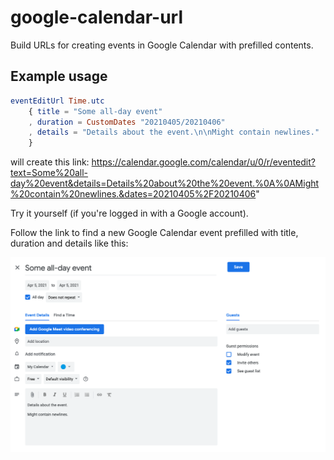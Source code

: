 # google-calendar-url

Build URLs for creating events in Google Calendar with prefilled contents.

## Example usage

```elm
eventEditUrl Time.utc
    { title = "Some all-day event"
    , duration = CustomDates "20210405/20210406"
    , details = "Details about the event.\n\nMight contain newlines."
    }
```

will create this link:
https://calendar.google.com/calendar/u/0/r/eventedit?text=Some%20all-day%20event&details=Details%20about%20the%20event.%0A%0AMight%20contain%20newlines.&dates=20210405%2F20210406"

Try it yourself (if you're logged in with a Google account).

Follow the link to find a new Google Calendar event prefilled with title, duration and details like this:

![Screenshot of example event](example_screenshot.png)
